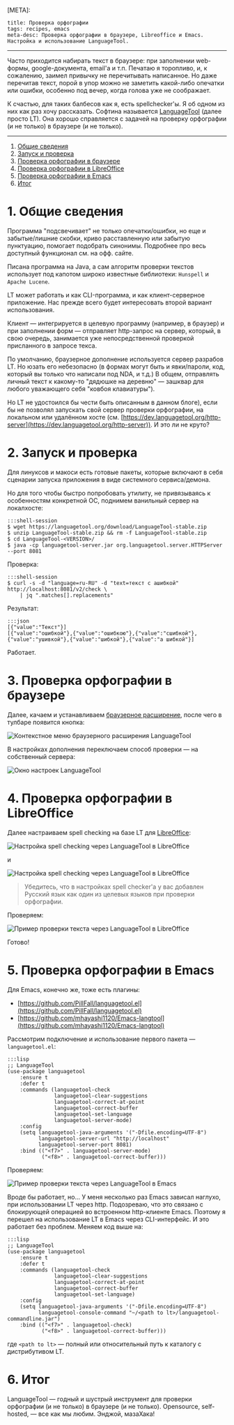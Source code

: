 [META]:

```
title: Проверка орфографии
tags: recipes, emacs
meta-desc: Проверка орфографии в браузере, Libreoffice и Emacs. Настройка и использование LanguageTool.
```

---

Часто приходится набирать текст в браузере: при заполнении web-формы, google-документа, email'а и т.п. Печатаю я торопливо, и, к сожалению, заимел привычку не перечитывать написанное. Но даже перечитав текст, порой в упор можно не заметить какой-либо опечатки или ошибки, особенно под вечер, когда голова уже не соображает.

К счастью, для таких балбесов как я, есть spellchecker'ы. Я об одном из них как раз хочу рассказать. Софтина называется [LanguageTool](https://languagetool.org/) (далее просто LT). Она хорошо справляется с задачей на проверку орфографии (и не только) в браузере (и не только).

---

1. [Общие сведения](#1-общие-сведения)
2. [Запуск и проверка](#2-запуск-и-проверка)
3. [Проверка орфографии в браузере](#3-проверка-орфографии-в-браузере)
4. [Проверка орфографии в LibreOffice](#4-проверка-орфографии-в-libreoffice)
5. [Проверка орфографии в Emacs](#5-проверка-орфографии-в-emacs)
6. [Итог](#5-итог)

# 1. Общие сведения

Программа "подсвечивает" не только опечатки/ошибки, но еще и забытые/лишние скобки, криво расставленную или забытую пунктуацию, помогает подобрать синонимы. Подробнее про весь доступный функционал см. на офф. сайте.

Писана программа на Java, а сам алгоритм проверки текстов использует под капотом широко известные библиотеки: `Hunspell` и `Apache Lucene`.

LT может работать и как CLI-программа, и как клиент-серверное приложение. Нас прежде всего будет интересовать второй вариант использования.

Клиент — интегрируется в целевую программу (например, в браузер) и при заполнении форм — отправляет http-запрос на сервер, который, в свою очередь, занимается уже непосредственной проверкой присланного в запросе текса.

По умолчанию, браузерное дополнение используется сервер разрабов LT. Но юзать его небезопасно (в формах могут быть и явки/пароли, код, который вы только что написали под NDA, и т.д.) В общем, отправлять личный текст к какому-то "дядюшке на деревню" — зашквар для любого уважающего себя "ковбоя клавиатуры").

Но LT не удостоился бы чести быть описанным в данном блоге), если бы не позволял запускать свой сервер проверки орфографии, на локальном или удалённом хосте (см. [https://dev.languagetool.org/http-server](https://dev.languagetool.org/http-server)). И это ли не круто?

# 2. Запуск и проверка

Для линуксов и макоси есть готовые пакеты, которые включают в себя сценарии запуска приложения в виде системного сервиса/демона.

Но для того чтобы быстро попробовать утилиту, не привязываясь к особенностям конкретной ОС, поднимем ванильный сервер на локалхосте:

    :::shell-session
    $ wget https://languagetool.org/download/LanguageTool-stable.zip
    $ unzip LanguageTool-stable.zip && rm -f LanguageTool-stable.zip
    $ cd LanguageTool-<VERSION>/
    $ java -cp languagetool-server.jar org.languagetool.server.HTTPServer --port 8081

Проверка:

    :::shell-session
    $ curl -s -d "language=ru-RU" -d "text=текст с ашибкой" http://localhost:8081/v2/check \
        | jq ".matches[].replacements"

Результат:

    :::json
    [{"value":"Текст"}]
    [{"value":"ошибкой"},{"value":"ошибкою"},{"value":"сшибкой"},{"value":"ушивкой"},{"value":"шибкой"},{"value":"а шибкой"}]

Работает.

# 3. Проверка орфографии в браузере

Далее, качаем и устанавливаем [браузерное расширение](https://addons.mozilla.org/en-US/firefox/addon/languagetool), после чего в тулбаре появится кнопка:

![](/media/posts/languagetool/toolbar_btn.png "Контекстное меню браузерного расширения LanguageTool")

В настройках дополнения переключаем способ проверки — на собственный сервера:

![](/media/posts/languagetool/settings_window.png "Окно настроек LanguageTool")

# 4. Проверка орфографии в LibreOffice

Далее настраиваем spell checking на базе LT для [LibreOffice](https://languagetool.org/insights/post/product-libreoffice/#how-to-enable-languagetool-on-libreoffice):

![](/media/posts/languagetool/libreoffice_settings.png "Настройка spell checking через LanguageTool в LibreOffice")

и

![](/media/posts/languagetool/libreoffice_settings_aids.png "Настройка spell checking через LanguageTool в LibreOffice")

> Убедитесь, что в настройках spell checker'a у вас добавлен Русский язык как один из целевых языков при проверки орфографии.

Проверяем:

![](/media/posts/languagetool/libreoffice_usage.png "Пример проверки текста через LanguageTool в LibreOffice")

Готово!

# 5. Проверка орфографии в Emacs

Для Emacs, конечно же, тоже есть плагины:

- [https://github.com/PillFall/languagetool.el](https://github.com/PillFall/languagetool.el)
- [https://github.com/mhayashi1120/Emacs-langtool](https://github.com/mhayashi1120/Emacs-langtool)

Рассмотрим подключение и использование первого пакета — `languagetool.el`:

    :::lisp
    ;; LanguageTool
    (use-package languagetool
        :ensure t
        :defer t
        :commands (languagetool-check
                   languagetool-clear-suggestions
                   languagetool-correct-at-point
                   languagetool-correct-buffer
                   languagetool-set-language
                   languagetool-server-mode)
        :config
        (setq languagetool-java-arguments '("-Dfile.encoding=UTF-8")
              languagetool-server-url "http://localhost"
              languagetool-server-port 8081)
        :bind (("<f7>" . languagetool-server-mode)
               ("<f8>" . languagetool-correct-buffer)))

Проверяем:

![](/media/posts/languagetool/emacs.png "Пример проверки текста через LanguageTool в Emacs")

Вроде бы работает, но... У меня несколько раз Emacs зависал наглухо, при использовании LT через http. Подозреваю, что это связано с блокирующей операцией во встроенном http-клиенте Emacs. Поэтому я перешел на использование LT в Emacs через CLI-интерфейс. И это работает без проблем. Меняем код выше на:

    :::lisp
    ;; LanguageTool
    (use-package languagetool
        :ensure t
        :defer t
        :commands (languagetool-check
                   languagetool-clear-suggestions
                   languagetool-correct-at-point
                   languagetool-correct-buffer
                   languagetool-set-language)
        :config
        (setq languagetool-java-arguments '("-Dfile.encoding=UTF-8")
              languagetool-console-command "~/<path to lt>/languagetool-commandline.jar")
        :bind (("<f7>" . languagetool-check)
               ("<f8>" . languagetool-correct-buffer)))

где `<path to lt>` — полный или относительный путь к каталогу с дистрибутивом LT.

# 6. Итог

LanguageTool — годный и шустрый инструмент для проверки орфографии (и не только) в браузере (и не только). Opensource, self-hosted, — все как мы любим. Энджой, мазаХака!
